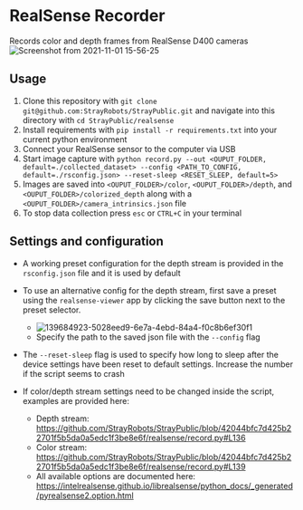 # RealSense Recorder
Records color and depth frames from RealSense D400 cameras
![Screenshot from 2021-11-01 15-56-25](https://user-images.githubusercontent.com/4254623/139684115-c63562a8-87bd-4a98-99df-7a768e91282d.png)


## Usage

1. Clone this repository with `git clone git@github.com:StrayRobots/StrayPublic.git` and navigate into this directory with `cd StrayPublic/realsense`
2. Install requirements with `pip install -r requirements.txt` into your current python environment
3. Connect your RealSense sensor to the computer via USB
4. Start image capture with `python record.py --out <OUPUT_FOLDER, default=./collected_dataset> --config <PATH_TO_CONFIG, default=./rsconfig.json> --reset-sleep <RESET_SLEEP, default=5>`
6. Images are saved into `<OUPUT_FOLDER>/color`, `<OUPUT_FOLDER>/depth`, and `<OUPUT_FOLDER>/colorized_depth` along with a `<OUPUT_FOLDER>/camera_intrinsics.json` file
7. To stop data collection press `esc` or `CTRL+C` in your terminal

## Settings and configuration
* A working preset configuration for the depth stream is provided in the `rsconfig.json` file and it is used by default
* To use an alternative config for the depth stream, first save a preset using the `realsense-viewer` app by clicking the save button next to the preset selector.
  - ![139684923-5028eed9-6e7a-4ebd-84a4-f0c8b6ef30f1](https://user-images.githubusercontent.com/4254623/139693688-b87106df-d06b-48d7-8208-f645a9e40e79.png)
  - Specify the path to the saved json file with the `--config` flag

* The `--reset-sleep` flag is used to specify how long to sleep after the device settings have been reset to default settings. Increase the number if the script seems to crash

* If color/depth stream settings need to be changed inside the script, examples are provided here:
  - Depth stream: https://github.com/StrayRobots/StrayPublic/blob/42044bfc7d425b22701f5b5da0a5edc1f3be8e6f/realsense/record.py#L136
  - Color stream: https://github.com/StrayRobots/StrayPublic/blob/42044bfc7d425b22701f5b5da0a5edc1f3be8e6f/realsense/record.py#L139
  - All available options are documented here: https://intelrealsense.github.io/librealsense/python_docs/_generated/pyrealsense2.option.html
